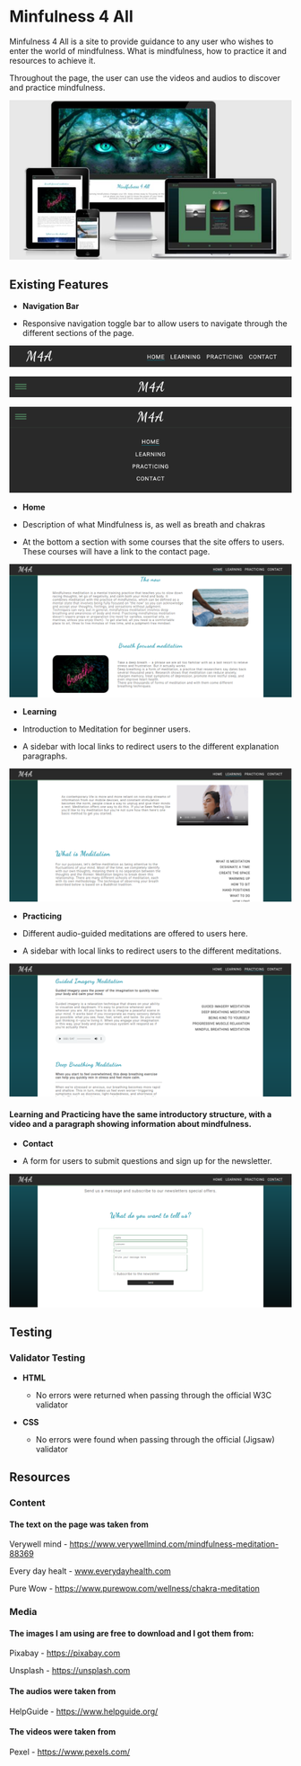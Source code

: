 # Minfulness 4 All

Minfulness 4 All is a site to provide guidance to any user who wishes to enter the world of mindfulness. What is mindfulness, how to practice it and resources to achieve it.

Throughout the page, the user can use the videos and audios to discover and practice mindfulness.

![Image](assets/images/readme/different_screens.jpg)

## Existing Features

- __Navigation Bar__

- Responsive navigation toggle bar to allow users to navigate through the different sections of the page.

![Image text](assets/images/readme/navbar.png) 

![Image text](assets/images/readme/navbar2.png)

![Image text](assets/images/readme/navbar3.png)

- __Home__

- Description of what Mindfulness is, as well as breath and chakras

- At the bottom a section with some courses that the site offers to users. These courses will have a link to the contact page.
  
![Image text](assets/images/readme/home.png)

- __Learning__

- Introduction to Meditation for beginner users.

- A sidebar with local links to redirect users to the different explanation paragraphs.

![Image text](assets/images/readme/learning.png)

- __Practicing__

- Different audio-guided meditations are offered to users here.

- A sidebar with local links to redirect users to the different meditations.

![Image text](assets/images/readme/practicing.png)

#### Learning and Practicing have the same introductory structure, with a video and a paragraph showing information about mindfulness.

- __Contact__

- A form for users to submit questions and sign up for the newsletter.

![Image text](assets/images/readme/contact.png)

## Testing

### Validator Testing
- __HTML__

  - No errors were returned when passing through the official W3C validator

- __CSS__

  - No errors were found when passing through the official (Jigsaw) validator

## Resources

### Content 

#### The text on the page was taken from

Verywell mind - https://www.verywellmind.com/mindfulness-meditation-88369

Every day healt - www.everydayhealth.com

Pure Wow - https://www.purewow.com/wellness/chakra-meditation

### Media

#### The images I am using are free to download and I got them from: 

Pixabay - https://pixabay.com

Unsplash - https://unsplash.com

#### The audios were taken from

HelpGuide - https://www.helpguide.org/

#### The videos were taken from

Pexel - https://www.pexels.com/

